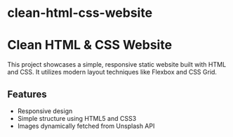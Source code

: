 # clean-html-css-website

# Clean HTML & CSS Website

This project showcases a simple, responsive static website built with HTML and CSS. It utilizes modern layout techniques like Flexbox and CSS Grid.

## Features
- Responsive design
- Simple structure using HTML5 and CSS3
- Images dynamically fetched from Unsplash API

